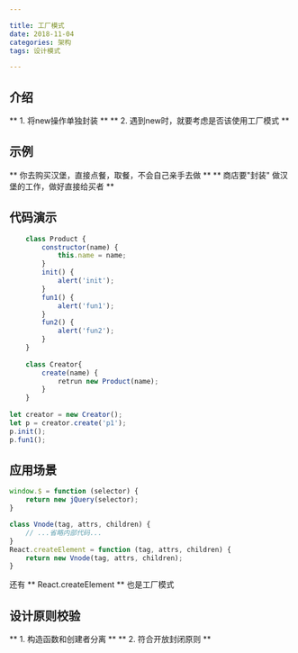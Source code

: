 ```yaml
---

title: 工厂模式
date: 2018-11-04
categories: 架构
tags: 设计模式

---
```


## 介绍
** 1.  将new操作单独封装 **
** 2.  遇到new时，就要考虑是否该使用工厂模式 **

## 示例
** 你去购买汉堡，直接点餐，取餐，不会自己亲手去做 **
** 商店要"封装" 做汉堡的工作，做好直接给买者 **

## 代码演示
```javascript
	class Product {
		constructor(name) {
			this.name = name;
		}
		init() {
			alert('init');
		}
		fun1() {
		 	alert('fun1');
		}
		fun2() {
			alert('fun2');
		}
	}
	
	class Creator{
		create(name) {
			retrun new Product(name);
		}
	}
	
let creator = new Creator();
let p = creator.create('p1');
p.init();
p.fun1();
```

## 应用场景
```javascript
window.$ = function (selector) {
	return new jQuery(selector);
}
```
```javascript
class Vnode(tag, attrs, children) {
	// ...省略内部代码...
}
React.createElement = function (tag, attrs, children) {
	return new Vnode(tag, attrs, children);
}
```
还有 ** React.createElement ** 也是工厂模式

## 设计原则校验
** 1.  构造函数和创建者分离 **
** 2.  符合开放封闭原则 **
